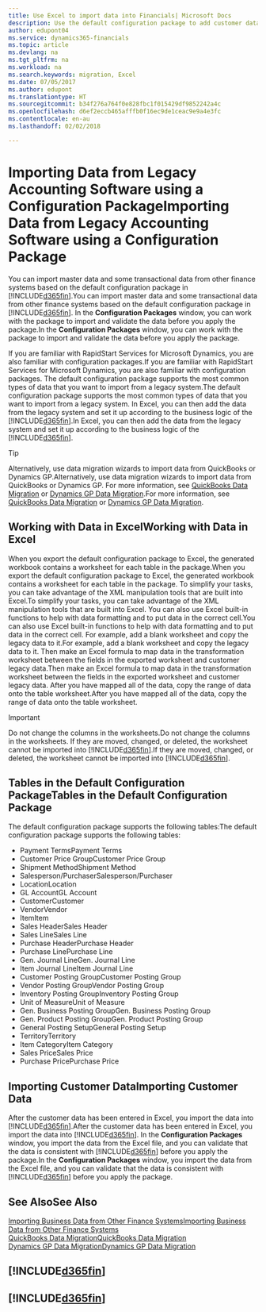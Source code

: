 ```yaml
---
title: Use Excel to import data into Financials| Microsoft Docs
description: Use the default configuration package to add customer data in Excel and import the data back into Finance and Operations, Business edition .
author: edupont04
ms.service: dynamics365-financials
ms.topic: article
ms.devlang: na
ms.tgt_pltfrm: na
ms.workload: na
ms.search.keywords: migration, Excel
ms.date: 07/05/2017
ms.author: edupont
ms.translationtype: HT
ms.sourcegitcommit: b34f276a764f0e828fbc1f015429df9852242a4c
ms.openlocfilehash: d6ef2eccb465afffb0f16ec9de1ceac9e9a4e3fc
ms.contentlocale: en-au
ms.lasthandoff: 02/02/2018

---
```

# <a name="importing-data-from-legacy-accounting-software-using-a-configuration-package"></a><span data-ttu-id="db4cc-103">Importing Data from Legacy Accounting Software using a Configuration Package</span><span class="sxs-lookup"><span data-stu-id="db4cc-103">Importing Data from Legacy Accounting Software using a Configuration Package</span></span>
<span data-ttu-id="db4cc-104">You can import master data and some transactional data from other finance systems based on the default configuration package in [!INCLUDE[d365fin](includes/d365fin_md.md)].</span><span class="sxs-lookup"><span data-stu-id="db4cc-104">You can import master data and some transactional data from other finance systems based on the default configuration package in [!INCLUDE[d365fin](includes/d365fin_md.md)].</span></span> <span data-ttu-id="db4cc-105">In the **Configuration Packages** window, you can work with the package to import and validate the data before you apply the package.</span><span class="sxs-lookup"><span data-stu-id="db4cc-105">In the **Configuration Packages** window, you can work with the package to import and validate the data before you apply the package.</span></span>  

<span data-ttu-id="db4cc-106">If you are familiar with RapidStart Services for Microsoft Dynamics, you are also familiar with configuration packages.</span><span class="sxs-lookup"><span data-stu-id="db4cc-106">If you are familiar with RapidStart Services for Microsoft Dynamics, you are also familiar with configuration packages.</span></span> <span data-ttu-id="db4cc-107">The default configuration package supports the most common types of data that you want to import from a legacy system.</span><span class="sxs-lookup"><span data-stu-id="db4cc-107">The default configuration package supports the most common types of data that you want to import from a legacy system.</span></span> <span data-ttu-id="db4cc-108">In Excel, you can then add the data from the legacy system and set it up according to the business logic of the [!INCLUDE[d365fin](includes/d365fin_md.md)].</span><span class="sxs-lookup"><span data-stu-id="db4cc-108">In Excel, you can then add the data from the legacy system and set it up according to the business logic of the [!INCLUDE[d365fin](includes/d365fin_md.md)].</span></span>  

> [!TIP]  
>   <span data-ttu-id="db4cc-109">Alternatively, use data migration wizards to import data from QuickBooks or Dynamics GP.</span><span class="sxs-lookup"><span data-stu-id="db4cc-109">Alternatively, use data migration wizards to import data from QuickBooks or Dynamics GP.</span></span> <span data-ttu-id="db4cc-110">For more information, see [QuickBooks Data Migration](ui-extensions-quickbooks-data-migration.md) or [Dynamics GP Data Migration](ui-extensions-dynamicsgp-data-migration.md).</span><span class="sxs-lookup"><span data-stu-id="db4cc-110">For more information, see [QuickBooks Data Migration](ui-extensions-quickbooks-data-migration.md) or [Dynamics GP Data Migration](ui-extensions-dynamicsgp-data-migration.md).</span></span>  

## <a name="working-with-data-in-excel"></a><span data-ttu-id="db4cc-111">Working with Data in Excel</span><span class="sxs-lookup"><span data-stu-id="db4cc-111">Working with Data in Excel</span></span>
<span data-ttu-id="db4cc-112">When you export the default configuration package to Excel, the generated workbook contains a worksheet for each table in the package.</span><span class="sxs-lookup"><span data-stu-id="db4cc-112">When you export the default configuration package to Excel, the generated workbook contains a worksheet for each table in the package.</span></span> <span data-ttu-id="db4cc-113">To simplify your tasks, you can take advantage of the XML manipulation tools that are built into Excel.</span><span class="sxs-lookup"><span data-stu-id="db4cc-113">To simplify your tasks, you can take advantage of the XML manipulation tools that are built into Excel.</span></span> <span data-ttu-id="db4cc-114">You can also use Excel built-in functions to help with data formatting and to put data in the correct cell.</span><span class="sxs-lookup"><span data-stu-id="db4cc-114">You can also use Excel built-in functions to help with data formatting and to put data in the correct cell.</span></span> <span data-ttu-id="db4cc-115">For example, add a blank worksheet and copy the legacy data to it.</span><span class="sxs-lookup"><span data-stu-id="db4cc-115">For example, add a blank worksheet and copy the legacy data to it.</span></span> <span data-ttu-id="db4cc-116">Then make an Excel formula to map data in the transformation worksheet between the fields in the exported worksheet and customer legacy data.</span><span class="sxs-lookup"><span data-stu-id="db4cc-116">Then make an Excel formula to map data in the transformation worksheet between the fields in the exported worksheet and customer legacy data.</span></span> <span data-ttu-id="db4cc-117">After you have mapped all of the data, copy the range of data onto the table worksheet.</span><span class="sxs-lookup"><span data-stu-id="db4cc-117">After you have mapped all of the data, copy the range of data onto the table worksheet.</span></span>  

> [!IMPORTANT]  
>  <span data-ttu-id="db4cc-118">Do not change the columns in the worksheets.</span><span class="sxs-lookup"><span data-stu-id="db4cc-118">Do not change the columns in the worksheets.</span></span> <span data-ttu-id="db4cc-119">If they are moved, changed, or deleted, the worksheet cannot be imported into [!INCLUDE[d365fin](includes/d365fin_md.md)].</span><span class="sxs-lookup"><span data-stu-id="db4cc-119">If they are moved, changed, or deleted, the worksheet cannot be imported into [!INCLUDE[d365fin](includes/d365fin_md.md)].</span></span>

## <a name="tables-in-the-default-configuration-package"></a><span data-ttu-id="db4cc-120">Tables in the Default Configuration Package</span><span class="sxs-lookup"><span data-stu-id="db4cc-120">Tables in the Default Configuration Package</span></span>
<span data-ttu-id="db4cc-121">The default configuration package supports the following tables:</span><span class="sxs-lookup"><span data-stu-id="db4cc-121">The default configuration package supports the following tables:</span></span>

-   <span data-ttu-id="db4cc-122">Payment Terms</span><span class="sxs-lookup"><span data-stu-id="db4cc-122">Payment Terms</span></span>
-   <span data-ttu-id="db4cc-123">Customer Price Group</span><span class="sxs-lookup"><span data-stu-id="db4cc-123">Customer Price Group</span></span>
-   <span data-ttu-id="db4cc-124">Shipment Method</span><span class="sxs-lookup"><span data-stu-id="db4cc-124">Shipment Method</span></span>
-   <span data-ttu-id="db4cc-125">Salesperson/Purchaser</span><span class="sxs-lookup"><span data-stu-id="db4cc-125">Salesperson/Purchaser</span></span>
-   <span data-ttu-id="db4cc-126">Location</span><span class="sxs-lookup"><span data-stu-id="db4cc-126">Location</span></span>
-   <span data-ttu-id="db4cc-127">GL Account</span><span class="sxs-lookup"><span data-stu-id="db4cc-127">GL Account</span></span>
-   <span data-ttu-id="db4cc-128">Customer</span><span class="sxs-lookup"><span data-stu-id="db4cc-128">Customer</span></span>
-   <span data-ttu-id="db4cc-129">Vendor</span><span class="sxs-lookup"><span data-stu-id="db4cc-129">Vendor</span></span>
-   <span data-ttu-id="db4cc-130">Item</span><span class="sxs-lookup"><span data-stu-id="db4cc-130">Item</span></span>
-   <span data-ttu-id="db4cc-131">Sales Header</span><span class="sxs-lookup"><span data-stu-id="db4cc-131">Sales Header</span></span>
-   <span data-ttu-id="db4cc-132">Sales Line</span><span class="sxs-lookup"><span data-stu-id="db4cc-132">Sales Line</span></span>
-   <span data-ttu-id="db4cc-133">Purchase Header</span><span class="sxs-lookup"><span data-stu-id="db4cc-133">Purchase Header</span></span>
-   <span data-ttu-id="db4cc-134">Purchase Line</span><span class="sxs-lookup"><span data-stu-id="db4cc-134">Purchase Line</span></span>
-   <span data-ttu-id="db4cc-135">Gen. Journal Line</span><span class="sxs-lookup"><span data-stu-id="db4cc-135">Gen. Journal Line</span></span>
-   <span data-ttu-id="db4cc-136">Item Journal Line</span><span class="sxs-lookup"><span data-stu-id="db4cc-136">Item Journal Line</span></span>
-   <span data-ttu-id="db4cc-137">Customer Posting Group</span><span class="sxs-lookup"><span data-stu-id="db4cc-137">Customer Posting Group</span></span>
-   <span data-ttu-id="db4cc-138">Vendor Posting Group</span><span class="sxs-lookup"><span data-stu-id="db4cc-138">Vendor Posting Group</span></span>
-   <span data-ttu-id="db4cc-139">Inventory Posting Group</span><span class="sxs-lookup"><span data-stu-id="db4cc-139">Inventory Posting Group</span></span>
-   <span data-ttu-id="db4cc-140">Unit of Measure</span><span class="sxs-lookup"><span data-stu-id="db4cc-140">Unit of Measure</span></span>
-   <span data-ttu-id="db4cc-141">Gen. Business Posting Group</span><span class="sxs-lookup"><span data-stu-id="db4cc-141">Gen. Business Posting Group</span></span>
-   <span data-ttu-id="db4cc-142">Gen. Product Posting Group</span><span class="sxs-lookup"><span data-stu-id="db4cc-142">Gen. Product Posting Group</span></span>
-   <span data-ttu-id="db4cc-143">General Posting Setup</span><span class="sxs-lookup"><span data-stu-id="db4cc-143">General Posting Setup</span></span>
-   <span data-ttu-id="db4cc-144">Territory</span><span class="sxs-lookup"><span data-stu-id="db4cc-144">Territory</span></span>
-   <span data-ttu-id="db4cc-145">Item Category</span><span class="sxs-lookup"><span data-stu-id="db4cc-145">Item Category</span></span>
-   <span data-ttu-id="db4cc-146">Sales Price</span><span class="sxs-lookup"><span data-stu-id="db4cc-146">Sales Price</span></span>
-   <span data-ttu-id="db4cc-147">Purchase Price</span><span class="sxs-lookup"><span data-stu-id="db4cc-147">Purchase Price</span></span>

## <a name="importing-customer-data"></a><span data-ttu-id="db4cc-148">Importing Customer Data</span><span class="sxs-lookup"><span data-stu-id="db4cc-148">Importing Customer Data</span></span>
<span data-ttu-id="db4cc-149">After the customer data has been entered in Excel, you import the data into [!INCLUDE[d365fin](includes/d365fin_md.md)].</span><span class="sxs-lookup"><span data-stu-id="db4cc-149">After the customer data has been entered in Excel, you import the data into [!INCLUDE[d365fin](includes/d365fin_md.md)].</span></span> <span data-ttu-id="db4cc-150">In the **Configuration Packages** window, you import the data from the Excel file, and you can validate that the data is consistent with [!INCLUDE[d365fin](includes/d365fin_md.md)] before you apply the package.</span><span class="sxs-lookup"><span data-stu-id="db4cc-150">In the **Configuration Packages** window, you import the data from the Excel file, and you can validate that the data is consistent with [!INCLUDE[d365fin](includes/d365fin_md.md)] before you apply the package.</span></span>

## <a name="see-also"></a><span data-ttu-id="db4cc-151">See Also</span><span class="sxs-lookup"><span data-stu-id="db4cc-151">See Also</span></span>
[<span data-ttu-id="db4cc-152">Importing Business Data from Other Finance Systems</span><span class="sxs-lookup"><span data-stu-id="db4cc-152">Importing Business Data from Other Finance Systems</span></span>](upload-data.md)  
[<span data-ttu-id="db4cc-153">QuickBooks Data Migration</span><span class="sxs-lookup"><span data-stu-id="db4cc-153">QuickBooks Data Migration</span></span>](ui-extensions-quickbooks-data-migration.md)  
[<span data-ttu-id="db4cc-154">Dynamics GP Data Migration</span><span class="sxs-lookup"><span data-stu-id="db4cc-154">Dynamics GP Data Migration</span></span>](ui-extensions-dynamicsgp-data-migration.md)  

## [!INCLUDE[d365fin](includes/free_trial_md.md)]  
## [!INCLUDE[d365fin](includes/training_link_md.md)]

